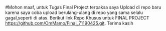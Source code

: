 #Mohon maaf, untuk Tugas Final Project terpaksa saya Upload di repo baru karena saya coba upload berulang-ulang di repo yang sama selalu gagal,seperti di atas. Berikut link Repo Khusus untuk FINAL PROJECT https://github.com/OmMamo/Final_71190425.git. Terima kasih
